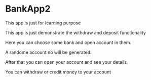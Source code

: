 # BankApp2
This app is just for learning purpose

This app is just demonstrate the withdraw and deposit functionality

Here you can choose some bank and open account in them.

A randome account no will be generated.

After that you can open your account and see your details.

You can withdraw or credit money to your account
